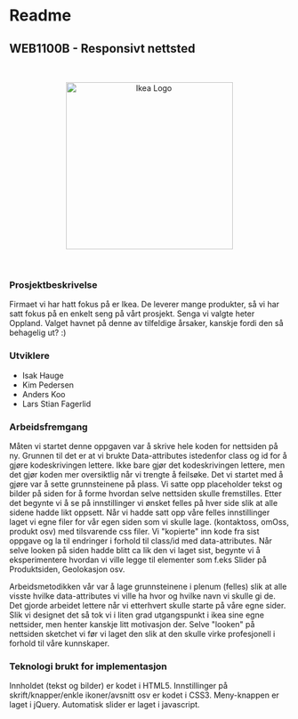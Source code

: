 # Readme
## WEB1100B - Responsivt nettsted

<br>

<p align="center">
    <img src="https://upload.wikimedia.org/wikipedia/commons/thumb/c/c5/Ikea_logo.svg/2000px-Ikea_logo.svg.png" width="300" alt="Ikea Logo"/>
</p>

<br>

### Prosjektbeskrivelse
Firmaet vi har hatt fokus på er Ikea. De leverer mange produkter, så vi har satt fokus på en enkelt seng på vårt prosjekt.
Senga vi valgte heter Oppland. Valget havnet på denne av tilfeldige årsaker, kanskje fordi den så behagelig ut? :)

### Utviklere
* Isak Hauge
* Kim Pedersen
* Anders Koo
* Lars Stian Fagerlid

### Arbeidsfremgang
Måten vi startet denne oppgaven var å skrive hele koden for nettsiden på ny. Grunnen til det er at vi brukte Data-attributes istedenfor class og id for å gjøre kodeskrivingen lettere. 
Ikke bare gjør det kodeskrivingen lettere, men det gjør koden mer oversiktlig når vi trengte å feilsøke. 
Det vi startet med å gjøre var å sette grunnsteinene på plass. Vi satte opp placeholder tekst og bilder på siden for å forme hvordan selve nettsiden skulle fremstilles. 
Etter det begynte vi å se på innstillinger vi ønsket felles på hver side slik at alle sidene hadde likt oppsett.
Når vi hadde satt opp våre felles innstillinger laget vi egne filer for vår egen siden som vi skulle lage. (kontaktoss, omOss, produkt osv) med tilsvarende css filer.
Vi "kopierte" inn kode fra sist oppgave og la til endringer i forhold til class/id med data-attributes.
Når selve looken på siden hadde blitt ca lik den vi laget sist, begynte vi å eksperimentere hvordan vi ville legge til elementer som f.eks Slider på Produktsiden, Geolokasjon osv.

Arbeidsmetodikken vår var å lage grunnsteinene i plenum (felles) slik at alle visste hvilke data-attributes vi ville ha hvor og hvilke navn vi skulle gi de.
Det gjorde arbeidet lettere når vi etterhvert skulle starte på våre egne sider.
Slik vi designet det så tok vi i liten grad utgangspunkt i ikea sine egne nettsider, men henter kanskje litt motivasjon der.
Selve "looken" på nettsiden sketchet vi før vi laget den slik at den skulle virke profesjonell i forhold til våre kunnskaper.

### Teknologi brukt for implementasjon
Innholdet (tekst og bilder) er kodet i HTML5.
Innstillinger på skrift/knapper/enkle ikoner/avsnitt osv er kodet i CSS3.
Meny-knappen er laget i jQuery.
Automatisk slider er laget i javascript.
